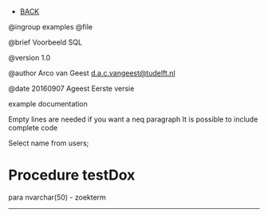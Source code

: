 - [BACK](autodoc.md)

 @ingroup examples
 @file

 @brief Voorbeeld SQL

 @version 1.0

 @author Arco van Geest <d.a.c.vangeest@tudelft.nl>

 @date 20160907 Ageest Eerste versie


 example documentation

 Empty lines are needed if you want a neq paragraph
 It is possible to include complete code

Select name from users;


#  Procedure testDox

 para nvarchar(50) - zoekterm
___
